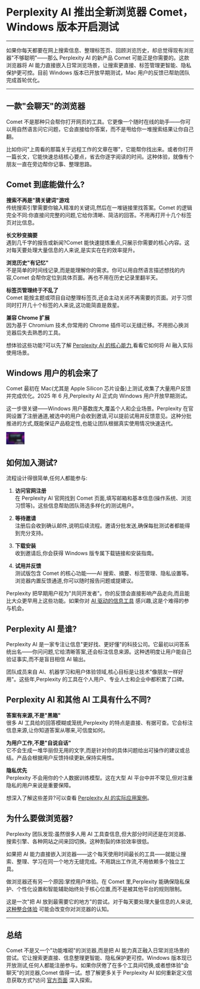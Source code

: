 # Perplexity AI 推出全新浏览器 Comet，Windows 版本开启测试

---

如果你每天都要在网上搜索信息、整理标签页、回顾浏览历史，却总觉得现有浏览器"不够聪明"——那么 Perplexity AI 的新产品 Comet 可能正是你需要的。这款浏览器将 AI 能力直接嵌入日常浏览场景，让搜索更直接、标签管理更智能、隐私保护更可控。目前 Windows 版本已开放早期测试，Mac 用户的反馈已帮助团队完成首轮优化。

---

## 一款"会聊天"的浏览器

Comet 不是那种只会帮你打开网页的工具。它更像一个随时在线的助手——你可以用自然语言问它问题，它会直接给你答案，而不是甩给你一堆搜索结果让你自己翻。

比如你问"上周看的那篇关于远程工作的文章在哪"，它能帮你找出来。或者你打开一篇长文，它能快速总结核心要点，省去你逐字阅读的时间。这种体验，就像有个朋友一直在旁边帮你记事、整理思路。

## Comet 到底能做什么?

**搜索不再是"猜关键词"游戏**  
传统搜索引擎需要你输入精准的关键词,然后在一堆链接里找答案。Comet 的逻辑完全不同:你直接问完整的问题,它给你清晰、简洁的回答。不用再打开十几个标签页对比信息。

**长文秒变摘要**  
遇到几千字的报告或新闻?Comet 能快速提炼重点,只展示你需要的核心内容。这对每天要处理大量信息的人来说,是实实在在的效率提升。

**浏览历史"有记忆"**  
不是简单的时间线记录,而是能理解你的需求。你可以用自然语言描述想找的内容,Comet 会帮你定位到具体页面。再也不用在历史记录里翻半天。

**标签页管理终于不乱了**  
Comet 能按主题或项目自动整理标签页,还会主动关闭不再需要的页面。对于习惯同时打开几十个标签的人来说,这功能简直是救星。

**兼容 Chrome 扩展**  
因为基于 Chromium 技术,你常用的 Chrome 插件可以无缝迁移。不用担心换浏览器后失去熟悉的工具。

想体验这些功能?可以先了解 [Perplexity AI 的核心能力](https://pplx.ai/ixkwood69619635),看看它如何将 AI 融入实际使用场景。

## Windows 用户的机会来了

Comet 最初在 Mac(尤其是 Apple Silicon 芯片设备)上测试,收集了大量用户反馈并完成优化。2025 年 6 月,Perplexity AI 正式向 Windows 用户开放早期测试。

这一步很关键——Windows 用户基数庞大,覆盖个人和企业场景。Perplexity 在官网设置了注册通道,被选中的用户会收到邀请,可以提前试用并反馈意见。这种分批推进的方式,既能保证产品稳定性,也能让团队根据真实使用情况快速迭代。

![Windows 测试版注册流程示意](image/1787124970419.webp)

## 如何加入测试?

流程设计得很简单,任何人都能参与:

1. **访问官网注册**  
   在 Perplexity AI 官网找到 Comet 页面,填写邮箱和基本信息(操作系统、浏览习惯等)。这些信息帮助团队筛选多样化的测试用户。

2. **等待邀请**  
   注册后会收到确认邮件,说明后续流程。邀请分批发送,确保每批测试者都能得到充分支持。

3. **下载安装**  
   收到邀请后,你会获得 Windows 版专属下载链接和安装指南。

4. **试用并反馈**  
   测试版包含 Comet 的核心功能——AI 搜索、摘要、标签管理、隐私设置等。浏览器内置反馈通道,你可以随时报告问题或提建议。

Perplexity 把早期用户视为"共同开发者"。你的反馈会直接影响产品走向,而且能比大众更早用上这些功能。如果你对 [AI 驱动的信息工具](https://pplx.ai/ixkwood69619635) 感兴趣,这是个难得的参与机会。

## Perplexity AI 是谁?

Perplexity AI 是一家专注让信息"更好找、更好懂"的科技公司。它最初以问答系统出名——你问问题,它给清晰答案,还会标注信息来源。这种透明度让用户能自己验证事实,而不是盲目相信 AI 输出。

团队成员来自 AI、机器学习和用户体验领域,核心目标是让技术"像朋友一样好用"。这些年,Perplexity 的工具在个人用户、专业人士和企业中都积累了口碑。

## Perplexity AI 和其他 AI 工具有什么不同?

**答案有来源,不是"黑箱"**  
很多 AI 工具给的回答模糊或笼统,Perplexity 的特点是直接、有据可查。它会标注信息来源,让你知道答案从哪来,可信度如何。

**为用户工作,不是"自说自话"**  
它不会生成一堆华丽但无用的文字,而是针对你的具体问题给出可操作的建议或总结。产品会根据用户反馈持续更新,保持实用性。

**隐私优先**  
Perplexity 不会用你的个人数据训练模型。这在大型 AI 平台中并不常见,但对注重隐私的用户来说是重要保障。

想深入了解这些差异?可以查看 [Perplexity AI 的实际应用案例](https://pplx.ai/ixkwood69619635)。

## 为什么要做浏览器?

Perplexity 团队发现:虽然很多人用 AI 工具查信息,但大部分时间还是在浏览器、搜索引擎、各种网站之间来回切换。这种割裂的体验效率很低。

如果把 AI 能力直接嵌入浏览器——这个每天使用时间最长的工具——就能让搜索、整理、学习在同一个地方无缝完成。不用跳出工作流,不用依赖多个独立工具。

做浏览器还有另一个原因:掌控用户体验。在 Comet 里,Perplexity 能确保隐私保护、个性化设置和智能辅助始终处于核心位置,而不是被其他平台的规则限制。

这是一次"把 AI 放到最需要它的地方"的尝试。对于每天要处理大量信息的人来说,[这种整合体验](https://pplx.ai/ixkwood69619635) 可能会改变你对浏览器的认知。

---

## 总结

Comet 不是又一个"功能堆砌"的浏览器,而是把 AI 能力真正融入日常浏览场景的尝试。它让搜索更直接、信息整理更智能、隐私保护更可控。Windows 版本现已开放测试,任何人都能注册参与。如果你厌倦了在多个工具间切换,或者想体验"会聊天"的浏览器,Comet 值得一试。想了解更多关于 Perplexity AI 如何重新定义信息获取方式?访问 [官方页面](https://pplx.ai/ixkwood69619635) 深入探索。

